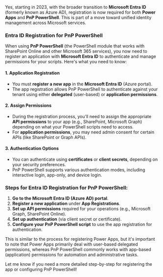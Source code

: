 Yes, starting in 2023, with the broader transition to **Microsoft Entra ID** (formerly known as Azure AD), registration is now required for both **Power Apps** and **PnP PowerShell**. This is part of a move toward unified identity management across Microsoft services.

### **Entra ID Registration for PnP PowerShell**
When using **PnP PowerShell** (the PowerShell module that works with SharePoint Online and other Microsoft 365 services), you now need to register an application with **Microsoft Entra ID** to authenticate and manage permissions for your scripts. Here's what you need to know:

#### 1. **Application Registration**
   - You must **register a new app** in the **Microsoft Entra ID** (Azure portal).
   - The app registration allows PnP PowerShell to authenticate against your tenant using either **delegated** (user-based) or **application permissions**.

#### 2. **Assign Permissions**
   - During the registration process, you'll need to assign the appropriate **API permissions** to your app (e.g., SharePoint, Microsoft Graph) depending on what your PowerShell scripts need to access.
   - For **application permissions**, you may need admin consent for certain APIs (like SharePoint or Graph APIs).

#### 3. **Authentication Options**
   - You can authenticate using **certificates** or **client secrets**, depending on your security preferences.
   - PnP PowerShell supports various authentication modes, including interactive login, app-only, and device login.

### **Steps for Entra ID Registration for PnP PowerShell**:
1. **Go to the Microsoft Entra ID (Azure AD) portal**.
2. **Register a new application** under **App Registrations**.
3. **Set up API permissions** required for your operations (e.g., Microsoft Graph, SharePoint Online).
4. **Set up authentication** (via client secret or certificate).
5. **Configure your PnP PowerShell script** to use the app registration for authentication.

This is similar to the process for registering Power Apps, but it's important to note that Power Apps primarily deal with user-based delegated permissions, whereas PnP PowerShell commonly works with app-based (application) permissions for automation and administrative tasks.

Let me know if you need a more detailed step-by-step for registering the app or configuring PnP PowerShell!